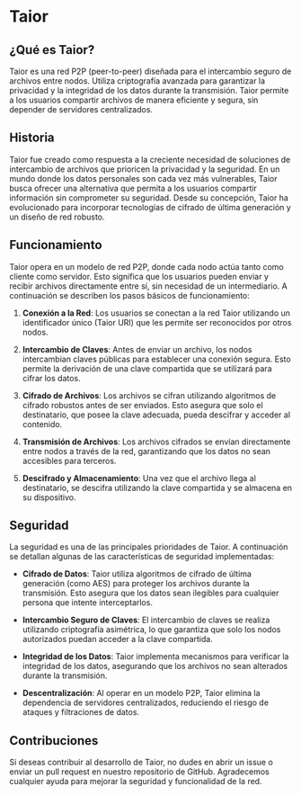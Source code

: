 # Taior

## ¿Qué es Taior?

Taior es una red P2P (peer-to-peer) diseñada para el intercambio seguro de archivos entre nodos. Utiliza criptografía avanzada para garantizar la privacidad y la integridad de los datos durante la transmisión. Taior permite a los usuarios compartir archivos de manera eficiente y segura, sin depender de servidores centralizados.

## Historia

Taior fue creado como respuesta a la creciente necesidad de soluciones de intercambio de archivos que prioricen la privacidad y la seguridad. En un mundo donde los datos personales son cada vez más vulnerables, Taior busca ofrecer una alternativa que permita a los usuarios compartir información sin comprometer su seguridad. Desde su concepción, Taior ha evolucionado para incorporar tecnologías de cifrado de última generación y un diseño de red robusto.

## Funcionamiento

Taior opera en un modelo de red P2P, donde cada nodo actúa tanto como cliente como servidor. Esto significa que los usuarios pueden enviar y recibir archivos directamente entre sí, sin necesidad de un intermediario. A continuación se describen los pasos básicos de funcionamiento:

1. **Conexión a la Red**: Los usuarios se conectan a la red Taior utilizando un identificador único (Taior URI) que les permite ser reconocidos por otros nodos.

2. **Intercambio de Claves**: Antes de enviar un archivo, los nodos intercambian claves públicas para establecer una conexión segura. Esto permite la derivación de una clave compartida que se utilizará para cifrar los datos.

3. **Cifrado de Archivos**: Los archivos se cifran utilizando algoritmos de cifrado robustos antes de ser enviados. Esto asegura que solo el destinatario, que posee la clave adecuada, pueda descifrar y acceder al contenido.

4. **Transmisión de Archivos**: Los archivos cifrados se envían directamente entre nodos a través de la red, garantizando que los datos no sean accesibles para terceros.

5. **Descifrado y Almacenamiento**: Una vez que el archivo llega al destinatario, se descifra utilizando la clave compartida y se almacena en su dispositivo.

## Seguridad

La seguridad es una de las principales prioridades de Taior. A continuación se detallan algunas de las características de seguridad implementadas:

- **Cifrado de Datos**: Taior utiliza algoritmos de cifrado de última generación (como AES) para proteger los archivos durante la transmisión. Esto asegura que los datos sean ilegibles para cualquier persona que intente interceptarlos.

- **Intercambio Seguro de Claves**: El intercambio de claves se realiza utilizando criptografía asimétrica, lo que garantiza que solo los nodos autorizados puedan acceder a la clave compartida.

- **Integridad de los Datos**: Taior implementa mecanismos para verificar la integridad de los datos, asegurando que los archivos no sean alterados durante la transmisión.

- **Descentralización**: Al operar en un modelo P2P, Taior elimina la dependencia de servidores centralizados, reduciendo el riesgo de ataques y filtraciones de datos.

## Contribuciones

Si deseas contribuir al desarrollo de Taior, no dudes en abrir un issue o enviar un pull request en nuestro repositorio de GitHub. Agradecemos cualquier ayuda para mejorar la seguridad y funcionalidad de la red.

